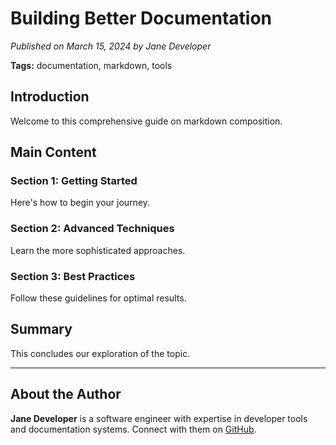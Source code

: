 # Building Better Documentation

_Published on March 15, 2024 by Jane Developer_

**Tags:** documentation, markdown, tools


## Introduction

Welcome to this comprehensive guide on markdown composition.

## Main Content

### Section 1: Getting Started

Here's how to begin your journey.

### Section 2: Advanced Techniques

Learn the more sophisticated approaches.

### Section 3: Best Practices

Follow these guidelines for optimal results.


## Summary

This concludes our exploration of the topic.


---

## About the Author

**Jane Developer** is a software engineer with expertise in developer tools and documentation systems. Connect with them on [GitHub](https://github.com/jane-dev).

